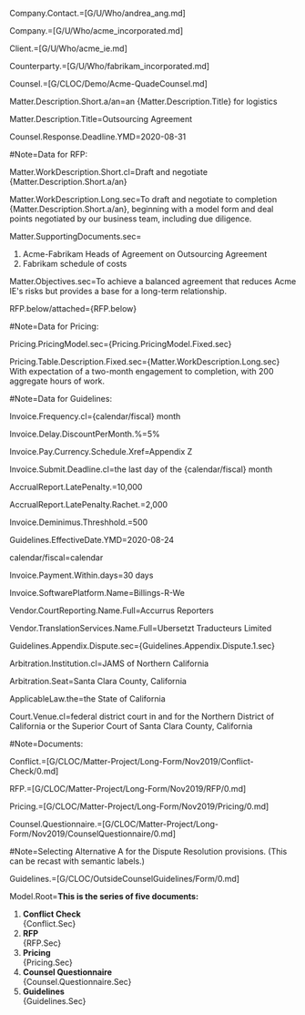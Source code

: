 Company.Contact.=[G/U/Who/andrea_ang.md]

Company.=[G/U/Who/acme_incorporated.md]

Client.=[G/U/Who/acme_ie.md]

Counterparty.=[G/U/Who/fabrikam_incorporated.md]

Counsel.=[G/CLOC/Demo/Acme-QuadeCounsel.md]

Matter.Description.Short.a/an=an {Matter.Description.Title} for logistics

Matter.Description.Title=Outsourcing Agreement

Counsel.Response.Deadline.YMD=2020-08-31

#Note=Data for RFP:

Matter.WorkDescription.Short.cl=Draft and negotiate {Matter.Description.Short.a/an}

Matter.WorkDescription.Long.sec=To draft and negotiate to completion {Matter.Description.Short.a/an}, beginning with a model form and deal points negotiated by our business team, including due diligence. 

Matter.SupportingDocuments.sec=<ol><li>Acme-Fabrikam Heads of Agreement on Outsourcing Agreement<li>Fabrikam schedule of costs</ol>

Matter.Objectives.sec=To achieve a balanced agreement that reduces Acme IE's risks but provides a base for a long-term relationship.

RFP.below/attached={RFP.below}

#Note=Data for Pricing:

Pricing.PricingModel.sec={Pricing.PricingModel.Fixed.sec}

Pricing.Table.Description.Fixed.sec={Matter.WorkDescription.Long.sec}  With expectation of a two-month engagement to completion, with 200 aggregate hours of work.

#Note=Data for Guidelines:

Invoice.Frequency.cl={calendar/fiscal} month

Invoice.Delay.DiscountPerMonth.%=5%

Invoice.Pay.Currency.Schedule.Xref=Appendix Z

Invoice.Submit.Deadline.cl=the last day of the {calendar/fiscal} month

AccrualReport.LatePenalty.$=$10,000

AccrualReport.LatePenalty.Rachet.$=$2,000

Invoice.Deminimus.Threshhold.$=$500

Guidelines.EffectiveDate.YMD=2020-08-24

calendar/fiscal=calendar

Invoice.Payment.Within.days=30 days

Invoice.SoftwarePlatform.Name=Billings-R-We

Vendor.CourtReporting.Name.Full=Accurrus Reporters

Vendor.TranslationServices.Name.Full=Ubersetzt Traducteurs Limited

Guidelines.Appendix.Dispute.sec={Guidelines.Appendix.Dispute.1.sec}

Arbitration.Institution.cl=JAMS of Northern California

Arbitration.Seat=Santa Clara County, California

ApplicableLaw.the=the State of California

Court.Venue.cl=federal district court in and for the Northern District of California or the Superior Court of Santa Clara County, California

#Note=Documents:

Conflict.=[G/CLOC/Matter-Project/Long-Form/Nov2019/Conflict-Check/0.md]

RFP.=[G/CLOC/Matter-Project/Long-Form/Nov2019/RFP/0.md]

Pricing.=[G/CLOC/Matter-Project/Long-Form/Nov2019/Pricing/0.md]

Counsel.Questionnaire.=[G/CLOC/Matter-Project/Long-Form/Nov2019/CounselQuestionnaire/0.md]

#Note=Selecting Alternative A for the Dispute Resolution provisions.  (This can be recast with semantic labels.)

Guidelines.=[G/CLOC/OutsideCounselGuidelines/Form/0.md]  

Model.Root=<b>This is the series of five documents:</b> <ol><li><b>Conflict Check</b><br>{Conflict.Sec}<li><b>RFP</b><br>{RFP.Sec}<li><b>Pricing</b><br>{Pricing.Sec}<li> <b>Counsel Questionnaire</b><br>{Counsel.Questionnaire.Sec}<li> <b>Guidelines</b><br>{Guidelines.Sec}</ol>  